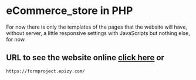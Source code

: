# eCommerce_store in PHP
For now there is only the templates of the pages that the website will have, without server, 
a little responsive settings with JavaScripts but nothing else, for now

## URL to see the website online [click here](https://formproject.epizy.com/ "click here") or
``` console
https://formproject.epizy.com/
```
